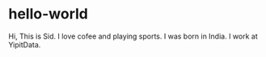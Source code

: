# hello-world
Hi,
This is Sid. I love cofee and playing sports. I was born in India.
I work at YipitData.
